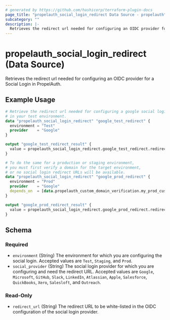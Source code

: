 ```yaml
---
# generated by https://github.com/hashicorp/terraform-plugin-docs
page_title: "propelauth_social_login_redirect Data Source - propelauth"
subcategory: ""
description: |-
  Retrieves the redirect url needed for configuring an OIDC provider for a Social Login in PropelAuth.
---
```


# propelauth_social_login_redirect (Data Source)

Retrieves the redirect url needed for configuring an OIDC provider for a Social Login in PropelAuth.

## Example Usage

```terraform
# Retrieve the redirect url needed for configuring a google social login 
# in your test environment.
data "propelauth_social_login_redirect" "google_test_redirect" {
  environment = "Test"
  provider    = "Google"
}

output "google_test_redirect_result" {
  value = propelauth_social_login_redirect.google_test_redirect.redirect_url
}

# To do the same for a production or staging environment,
# you must first verify a domain for the target environment,
# or no social login redirect URLs will be available.
data "propelauth_social_login_redirect" "google_prod_redirect" {
  environment = "Prod"
  provider    = "Google"
  depends_on  = [data.propelauth_custom_domain_verification.my_prod_custom_domain_verification]
}

output "google_prod_redirect_result" {
  value = propelauth_social_login_redirect.google_prod_redirect.redirect_url
}
```

<!-- schema generated by tfplugindocs -->
## Schema

### Required

- `environment` (String) The environment for which you are configuring the social login. Accepted values are `Test`, `Staging`, and `Prod`.
- `social_provider` (String) The social login provider for which you are configuring and need the redirect URL. Accepted values are `Google`, `Microsoft`, `GitHub`, `Slack`, `LinkedIn`, `Atlassian`, `Apple`, `Salesforce`, `QuickBooks`, `Xero`, `Salesloft`, and `Outreach`.

### Read-Only

- `redirect_url` (String) The redirect URL to be white-listed in the OIDC configuration of the social login provider.

